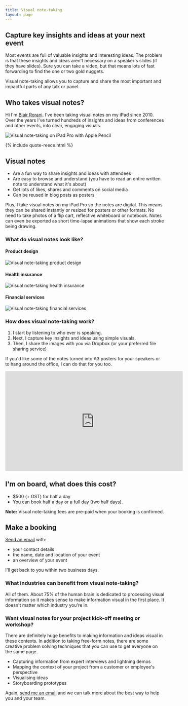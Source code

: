 ```yaml
---
title: Visual note-taking
layout: page
---
```


## Capture key insights and ideas at your next event

Most events are full of valuable insights and interesting ideas. The problem is that these insights and ideas aren't necessary on a speaker's slides (if they have slides). Sure you can take a video, but that means lots of fast forwarding to find the one or two gold nuggets.

Visual note-taking allows you to capture and share the most important and impactful parts of any talk or panel.

## Who takes visual notes?
Hi I'm [Blair Rorani](/about). I've been taking visual notes on my iPad since 2010. Over the years I've turned hundreds of insights and ideas from conferences and other events, into clear, engaging visuals.

![Visual note-taking on iPad Pro with Apple Pencil](/images/visual-note-taking-ipad-pro-apple-pencil.jpg)

{% include quote-reece.html %}

## Visual notes
- Are a fun way to share insights and ideas with attendees
- Are easy to browse and understand (you have to read an entire written note to understand what it's about)
- Get lots of likes, shares and comments on social media
- Can be reused in blog posts as posters

Plus, I take visual notes on my iPad Pro so the notes are digital. This means they can be shared instantly or resized for posters or other formats. No need to take photos of a flip cart, reflective whiteboard or notebook. Notes can even be exported as short time-lapse animations that show each stroke being drawing.

### What do visual notes look like?
<!-- - Most slides
- Most written notes
- Visual notes!

### Can I see some examples?-->
#### Product design
![Visual note-taking product design](/images/visual-notes-1.jpg)

#### Health insurance
![Visual note-taking health insurance](/images/visual-notes-2.jpg)

#### Financial services
![Visual note-taking financial services](/images/visual-notes-3.jpg)

### How does visual note-taking work?
1. I start by listening to who ever is speaking.
2. Next, I capture key insights and ideas using simple visuals.
3. Then, I share the images with you via Dropbox (or your preferred file sharing service)

If you'd like some of the notes turned into A3 posters for your speakers or to hang around the office, I can do that for you too.

<iframe width="560" height="315" src="https://www.youtube.com/embed/_htu7aEOdlE" frameborder="0" allow="autoplay; encrypted-media" allowfullscreen></iframe>

## I'm on board, what does this cost?
- $500 (+ GST) for half a day
- You can book half a day or a full day (two half days).

**Note:** Visual note-taking fees are pre-paid when your booking is confirmed.

## Make a booking
[Send an email](mailto:blair@rorani.com) with:

- your contact details
- the name, date and location of your event
- an overview of your event

I'll get back to you within two business days.

### What industries can benefit from visual note-taking?
All of them. About 75% of the human brain is dedicated to processing visual information so it makes sense to make information visual in the first place. It doesn't matter which industry you're in.

### Want visual notes for your project kick-off meeting or workshop?
There are definitely huge benefits to making information and ideas visual in these contexts. In addition to taking free-form notes, there are some creative problem solving techniques that you can use to get everyone on the same page.

- Capturing information from expert interviews and lightning demos
- Mapping the context of your project from a customer or employee's perspective
- Visualising ideas
- Storyboarding prototypes

Again, [send me an email](mailto:blair@rorani.com) and we can talk more about the best way to help you and your team.

<!--### Can visual notes work at our project kick-off meeting?[^For v2]
Yes. Also, if you're kicking off a project you might benefit from some creative [problem solving tools](link-to-creative-problem-solving-skill-set) that allow you to visualise information and ideas at different stages of your project. -->
